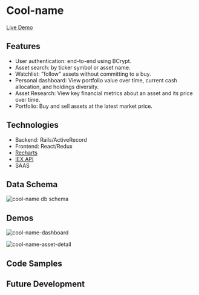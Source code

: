 # Cool-name
[Live Demo](https://yihwan-marketsim.herokuapp.com/#/)

## Features
* User authentication: end-to-end using BCrypt.
* Asset search: by ticker symbol or asset name.
* Watchlist: "follow" assets without committing to a buy.
* Personal dashboard: View portfolio value over time, current cash allocation, and holdings diversity.
* Asset Research: View key financial metrics about an asset and its price over time.
* Portfolio: Buy and sell assets at the latest market price.

## Technologies
* Backend: Rails/ActiveRecord
* Frontend: React/Redux
* [Recharts](https://github.com/recharts/recharts)
* [IEX API](https://iextrading.com/developer/docs/)
* SAAS

## Data Schema

![cool-name db schema](https://i.imgur.com/hd7EIOm.png)

## Demos

![cool-name-dashboard](https://media.giphy.com/media/22PyXTCGeRrN3Awvwd/giphy.gif)

![cool-name-asset-detail](https://media.giphy.com/media/4TvuMn2EAtdzFl8oZW/giphy.gif)

## Code Samples

## Future Development
